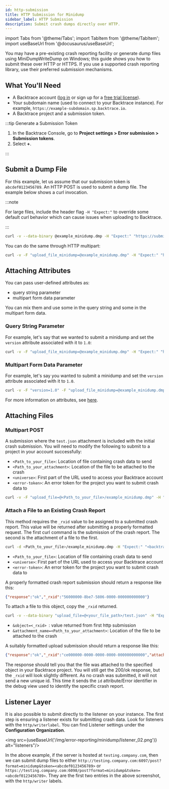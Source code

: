 ```yaml
---
id: http-submission
title: HTTP Submission for Minidump
sidebar_label: HTTP Submission
description: Submit crash dumps directly over HTTP.
---
```


import Tabs from '@theme/Tabs';
import TabItem from '@theme/TabItem';
import useBaseUrl from '@docusaurus/useBaseUrl';

You may have a pre-existing crash reporting facility or generate dump files using MiniDumpWriteDump on Windows; this guide shows you how to submit these over HTTP or HTTPS. If you use a supported crash reporting library, use their preferred submission mechanisms.

## What You'll Need

- A Backtrace account ([log in](https://backtrace.io/login) or sign up for a [free trial license](https://backtrace.io/sign-up)).
- Your subdomain name (used to connect to your Backtrace instance). For example, `https://example-subdomain.sp.backtrace.io`.
- A Backtrace project and a submission token.

:::tip Generate a Submission Token

1. In the Backtrace Console, go to **Project settings > Error submission > Submission tokens**.
1. Select **+**.

:::

## Submit a Dump File

For this example, let us assume that our submission token is `abcdef0123456789`. An HTTP POST is used to submit a dump file. The example below shows a curl invocation.

:::note

For large files, include the header flag `-H "Expect:"` to override some default curl behavior which can cause issues when uploading to Backtrace.

:::

```bash
curl -v --data-binary @example_minidump.dmp -H "Expect:" "https://submit.backtrace.io/<universeName>/<errorSubmissionToken>/minidump"
```

You can do the same through HTTP multipart:

```bash
curl -v -F "upload_file_minidump=@example_minidump.dmp" -H "Expect:" "https://submit.backtrace.io/<universeName>/<errorSubmissionToken>/minidump"
```

## Attaching Attributes

You can pass user-defined attributes as:

- query string parameter
- multipart form data parameter

You can mix them and use some in the query string and some in the multipart form data.

### Query String Parameter

For example, let's say that we wanted to submit a minidump and set the `version` attribute associated with it to `1.0`:

```bash
curl -v -F "upload_file_minidump=@example_minidump.dmp" -H "Expect:" "https://submit.backtrace.io/<universeName>/<errorSubmissionToken>/minidump&version=1.0"
```

### Multipart Form Data Parameter

For example, let's say you wanted to submit a minidump and set the `version` attribute associated with it to `1.0`.

```bash
curl -v -F "version=1.0" -F "upload_file_minidump=@example_minidump.dmp" -H "Expect:" "https://submit.backtrace.io/<universeName>/<errorSubmissionToken>/minidump"
```

For more information on attributes, see [here](https://support.backtrace.io/hc/en-us/articles/360040517191).

## Attaching Files

### Multipart POST

A submission where the `test.json` attachment is included with the initial crash submission. You will need to modify the following to submit to a project in your account successfully:

- `<Path_to_your_file>`: Location of file containing crash data to send
- `<Path_to_your_attachment>`: Location of the file to be attached to the crash
- `<universe>`: First part of the URL used to access your Backtrace account
- `<error-token>`: An error token for the project you want to submit crash data to

```bash
curl -v -F "upload_file=@<Path_to_your_file>/example_minidump.dmp" -H "Expect:" -F "attachment_test.json=@<Path_to_your_file>/test.json; type=application/json" "<backtrace submission url>"
```

### Attach a File to an Existing Crash Report

This method requires the `_rxid` value to be assigned to a submitted crash report. This value will be returned after submitting a properly formatted request. The first curl command is the submission of the crash report. The second is the attachment of a file to the first.

```bash
curl -d <Path_to_your_file>/example_minidump.dmp -H "Expect:" "<backtrace submission url>"
```

- `<Path_to_your_file>`: Location of file containing crash data to send
- `<universe>`: First part of the URL used to access your Backtrace account
- `<error-token>`: An error token for the project you want to submit crash data to

A properly formatted crash report submission should return a response like this:

```json
{"response":"ok","_rxid":"56000000-8be7-5806-0000-000000000000"}
```

To attach a file to this object, copy the `_rxid` returned.

```bash
curl -v --data-binary "upload_file=@<your_file_path>/test.json" -H "Expect:" -H "Content-Type:application/json" "<backtrace submission url>?object=<\_rxid>&attachment_name=<Path_to_your_attachment>"
```

- `&object=<_rxid> `: value returned from first http submission
- `&attachment_name=<Path_to_your_attachment>`: Location of the file to be attached to the crash

A suitably formatted upload submission should return a response like this:

```json
{"response":"ok","_rxid":"ce000000-0000-0000-0000-000000000000","attachment_name": "test.json","attachment_id": "28","object":"ce"}
```

The response should tell you that the file was attached to the specified object in your Backtrace project. You will still get the 200/ok response, but the `_rxid` will look slightly different. As no crash was submitted, it will not send a new unique id. This time it sends the `id` attribute/Error identifier in the debug view used to identify the specific crash report.

## Listener Layer

It is also possible to submit directly to the listener on your instance. The first step is ensuring a listener exists for submitting crash data. Look for listeners with the `http/writerlabel`. You can find Listener settings under the **Configuration Organization**.

<img src={useBaseUrl('/img/error-reporting/minidump/listener_02.png')} alt="listeners"/>

In the above example, if the server is hosted at `testing.company.com`, then we can submit dump files to either `http://testing.company.com:6097/post?format=minidump&token=<abcdef0123456789>` or `https://testing.company.com:6098/post?format=minidump&token=<abcdef0123456789>`. They are the first two entries in the above screenshot, with the `http/writer` labels.
